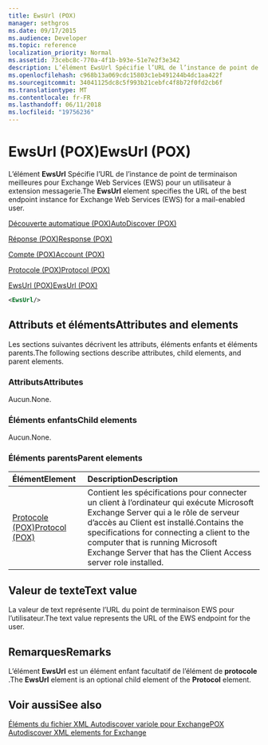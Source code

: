 ```yaml
---
title: EwsUrl (POX)
manager: sethgros
ms.date: 09/17/2015
ms.audience: Developer
ms.topic: reference
localization_priority: Normal
ms.assetid: 73cebc8c-770a-4f1b-b93e-51e7e2f3e342
description: L’élément EwsUrl Spécifie l’URL de l’instance de point de terminaison meilleures pour Exchange Web Services (EWS) pour un utilisateur à extension messagerie.
ms.openlocfilehash: c968b13a069cdc15803c1eb491244b4dc1aa422f
ms.sourcegitcommit: 34041125dc8c5f993b21cebfc4f8b72f0fd2cb6f
ms.translationtype: MT
ms.contentlocale: fr-FR
ms.lasthandoff: 06/11/2018
ms.locfileid: "19756236"
---
```

# <a name="ewsurl-pox"></a><span data-ttu-id="fec28-103">EwsUrl (POX)</span><span class="sxs-lookup"><span data-stu-id="fec28-103">EwsUrl (POX)</span></span>

<span data-ttu-id="fec28-104">L’élément **EwsUrl** Spécifie l’URL de l’instance de point de terminaison meilleures pour Exchange Web Services (EWS) pour un utilisateur à extension messagerie.</span><span class="sxs-lookup"><span data-stu-id="fec28-104">The **EwsUrl** element specifies the URL of the best endpoint instance for Exchange Web Services (EWS) for a mail-enabled user.</span></span> 
  
[<span data-ttu-id="fec28-105">Découverte automatique (POX)</span><span class="sxs-lookup"><span data-stu-id="fec28-105">AutoDiscover (POX)</span></span>](autodiscover-pox.md)
  
[<span data-ttu-id="fec28-106">Réponse (POX)</span><span class="sxs-lookup"><span data-stu-id="fec28-106">Response (POX)</span></span>](response-pox.md)
  
[<span data-ttu-id="fec28-107">Compte (POX)</span><span class="sxs-lookup"><span data-stu-id="fec28-107">Account (POX)</span></span>](account-pox.md)
  
[<span data-ttu-id="fec28-108">Protocole (POX)</span><span class="sxs-lookup"><span data-stu-id="fec28-108">Protocol (POX)</span></span>](protocol-pox.md)
  
[<span data-ttu-id="fec28-109">EwsUrl (POX)</span><span class="sxs-lookup"><span data-stu-id="fec28-109">EwsUrl (POX)</span></span>](ewsurl-pox.md)
  
```XML
<EwsUrl/>
```

## <a name="attributes-and-elements"></a><span data-ttu-id="fec28-110">Attributs et éléments</span><span class="sxs-lookup"><span data-stu-id="fec28-110">Attributes and elements</span></span>

<span data-ttu-id="fec28-111">Les sections suivantes décrivent les attributs, éléments enfants et éléments parents.</span><span class="sxs-lookup"><span data-stu-id="fec28-111">The following sections describe attributes, child elements, and parent elements.</span></span>
  
### <a name="attributes"></a><span data-ttu-id="fec28-112">Attributs</span><span class="sxs-lookup"><span data-stu-id="fec28-112">Attributes</span></span>

<span data-ttu-id="fec28-113">Aucun.</span><span class="sxs-lookup"><span data-stu-id="fec28-113">None.</span></span>
  
### <a name="child-elements"></a><span data-ttu-id="fec28-114">Éléments enfants</span><span class="sxs-lookup"><span data-stu-id="fec28-114">Child elements</span></span>

<span data-ttu-id="fec28-115">Aucun.</span><span class="sxs-lookup"><span data-stu-id="fec28-115">None.</span></span>
  
### <a name="parent-elements"></a><span data-ttu-id="fec28-116">Éléments parents</span><span class="sxs-lookup"><span data-stu-id="fec28-116">Parent elements</span></span>

|<span data-ttu-id="fec28-117">**Élément**</span><span class="sxs-lookup"><span data-stu-id="fec28-117">**Element**</span></span>|<span data-ttu-id="fec28-118">**Description**</span><span class="sxs-lookup"><span data-stu-id="fec28-118">**Description**</span></span>|
|:-----|:-----|
|[<span data-ttu-id="fec28-119">Protocole (POX)</span><span class="sxs-lookup"><span data-stu-id="fec28-119">Protocol (POX)</span></span>](protocol-pox.md) <br/> |<span data-ttu-id="fec28-120">Contient les spécifications pour connecter un client à l’ordinateur qui exécute Microsoft Exchange Server qui a le rôle de serveur d’accès au Client est installé.</span><span class="sxs-lookup"><span data-stu-id="fec28-120">Contains the specifications for connecting a client to the computer that is running Microsoft Exchange Server that has the Client Access server role installed.</span></span>  <br/> |
   
## <a name="text-value"></a><span data-ttu-id="fec28-121">Valeur de texte</span><span class="sxs-lookup"><span data-stu-id="fec28-121">Text value</span></span>

<span data-ttu-id="fec28-122">La valeur de text représente l’URL du point de terminaison EWS pour l’utilisateur.</span><span class="sxs-lookup"><span data-stu-id="fec28-122">The text value represents the URL of the EWS endpoint for the user.</span></span>
  
## <a name="remarks"></a><span data-ttu-id="fec28-123">Remarques</span><span class="sxs-lookup"><span data-stu-id="fec28-123">Remarks</span></span>

<span data-ttu-id="fec28-124">L’élément **EwsUrl** est un élément enfant facultatif de l’élément de **protocole** .</span><span class="sxs-lookup"><span data-stu-id="fec28-124">The **EwsUrl** element is an optional child element of the **Protocol** element.</span></span> 
  
## <a name="see-also"></a><span data-ttu-id="fec28-125">Voir aussi</span><span class="sxs-lookup"><span data-stu-id="fec28-125">See also</span></span>



[<span data-ttu-id="fec28-126">Éléments du fichier XML Autodiscover variole pour Exchange</span><span class="sxs-lookup"><span data-stu-id="fec28-126">POX Autodiscover XML elements for Exchange</span></span>](pox-autodiscover-xml-elements-for-exchange.md)


